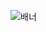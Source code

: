 ![배너](https://github.com/8bit-beep/.github/blob/main/%E1%84%87%E1%85%A2%E1%84%82%E1%85%A5.png?raw=true)

